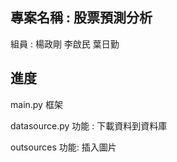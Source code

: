 ## 專案名稱 : 股票預測分析
組員 : 楊政剛 李啟民 葉日勤

## 進度
main.py 框架

datasource.py
功能 : 下載資料到資料庫

outsources
功能: 插入圖片